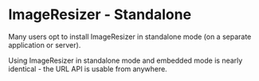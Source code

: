 
# ImageResizer - Standalone

Many users opt to install ImageResizer in standalone mode (on a separate application or server). 

Using ImageResizer in standalone mode and embedded mode is nearly identical - the URL API is usable from anywhere.
